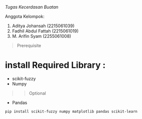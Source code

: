 _Tugas Kecerdasan Buatan_

Anggota Kelompok:

1. Aditya Johansah (2215061039)
2. Fadhil Abdul Fattah (2215061019)
3. M. Arifin Syam (2255061008)

> Prerequisite

# install Required Library :

- scikit-fuzzy
- Numpy

> > Optional

- Pandas

```bash
pip install scikit-fuzzy numpy matplotlib pandas scikit-learn
```
